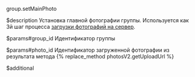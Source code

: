 group.setMainPhoto

$description
Установка главной фотографии группы. Используется как 3й шаг процесса [загрузки фотографий на сервер](/dev/examples/photo_upload).

$params#group_id
Идентификатор группы

$params#photo_id
Идентификатор загруженной фотографии из результата метода {% replace_method photosV2.getUploadUrl %}

$additional
